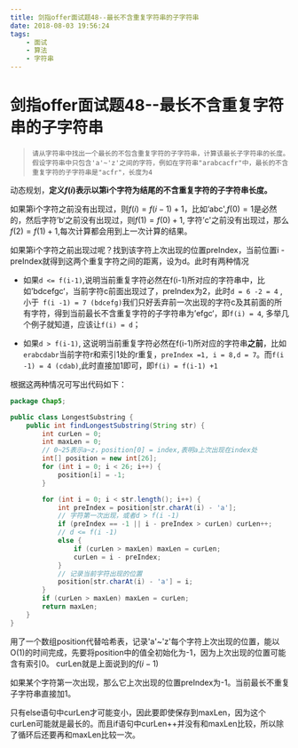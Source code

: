 ```yaml
---
title: 剑指offer面试题48--最长不含重复字符串的子字符串
date: 2018-08-03 19:56:24
tags: 
    - 面试
    - 算法
    - 字符串
---
```

# 剑指offer面试题48--最长不含重复字符串的子字符串

>   ```
>   请从字符串中找出一个最长的不包含重复字符的子字符串，计算该最长子字符串的长度。假设字符串中只包含'a'~'z'之间的字符，例如在字符串"arabcacfr"中，最长的不含重复字符的子字符串是"acfr"，长度为4
>   ```

动态规划，**定义$f(i)$表示以第i个字符为结尾的不含重复字符的子字符串长度。**

如果第i个字符之前没有出现过，则$f(i) = f(i -1) +1$，比如‘abc',$f(0) = 1$是必然的，然后字符’b‘之前没有出现过，则$f(1) = f(0)+1$, 字符’c'之前没有出现过，那么$f(2) = f(1) +1$,每次计算都会用到上一次计算的结果。

如果第i个字符之前出现过呢？找到该字符上次出现的位置preIndex，当前位置i - preIndex就得到这两个重复字符之间的距离，设为d。此时有两种情况

-   如果`d <= f(i-1)`,说明当前重复字符必然在f(i-1)所对应的字符串中，比如’bdcefgc‘，当前字符c前面出现过了，preIndex为2，此时`d = 6 -2 = 4` ,小于` f(i -1) = 7 (bdcefg)`我们只好丢弃前一次出现的字符c及其前面的所有字符，得到当前最长不含重复字符的子字符串为’efgc‘，即`f(i) = 4`, 多举几个例子就知道，应该让`f(i) = d`；

-   如果`d > f(i-1)`, 这说明当前重复字符必然在f(i-1)所对应的字符串**之前**，比如`erabcdabr`当前字符r和索引1处的r重复，`preIndex =1, i = 8,d = 7`。而`f(i -1) = 4 (cdab)`,此时直接加1即可，即`f(i) = f(i-1) +1`


根据这两种情况可写出代码如下：

```java
package Chap5;

public class LongestSubstring {
    public int findLongestSubstring(String str) {
        int curLen = 0;
        int maxLen = 0;
        // 0~25表示a~z，position[0] = index,表明a上次出现在index处
        int[] position = new int[26];
        for (int i = 0; i < 26; i++) {
            position[i] = -1;
        }

        for (int i = 0; i < str.length(); i++) {
            int preIndex = position[str.charAt(i) - 'a'];
            // 字符第一次出现，或者d > f(i -1)
            if (preIndex == -1 || i - preIndex > curLen) curLen++;
            // d <= f(i -1) 
            else {
                if (curLen > maxLen) maxLen = curLen;
                curLen = i - preIndex;
            }
            // 记录当前字符出现的位置
            position[str.charAt(i) - 'a'] = i;
        }
        if (curLen > maxLen) maxLen = curLen;
        return maxLen;
    }
}

```

用了一个数组position代替哈希表，记录'a'~'z'每个字符上次出现的位置，能以O(1)的时间完成，先要将position中的值全初始化为-1，因为上次出现的位置可能含有索引0。 curLen就是上面说到的$f(i -1)$

如果某个字符第一次出现，那么它上次出现的位置preIndex为-1。当前最长不重复子字符串直接加1。

只有else语句中curLen才可能变小，因此要即使保存到maxLen，因为这个curLen可能就是最长的。而且if语句中curLen++并没有和maxLen比较，所以除了循环后还要再和maxLen比较一次。
